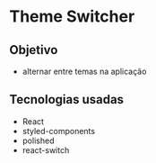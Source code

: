 # Theme Switcher

## Objetivo

- alternar entre temas na aplicação

## Tecnologias usadas

- React
- styled-components
- polished
- react-switch
